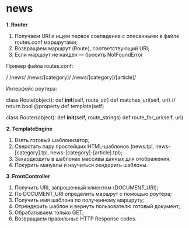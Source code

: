 # news

**1. Router**

1. Получаем URI и ищем первое совпадение с описанными в файле routes.conf маршрутами;
2. Возвращаем маршрут (Route), соответствующий URI;
3. Если маршрут не найден — бросить NotFoundError

Пример файла routes.conf:

   /
   /news/
   /news/[category]/
   /news/[category]/[article]/
   
Интерфейс роутера:

   class Route(object):
       def __init__(self, route_str)
       def matches_uri(self, uri)    // return bool
       @property
       def template(self)

   class Router(object):
       def __init__(self, route_strings)
       def route_for_uri(self, uri)

**2. TemplateEngine**

1. Взять готовый шаблонизатор;
2. Сверстать пару простейших HTML-шаблонов (news.tpl, news-[category].tpl, news-[category]-[article].tpl);
3. Захардкодить в шаблонах массивы данных для отображения;
4. Покурить мануалы и научиться рендерить шаблоны.

**3. FrontController**

1. Получить URI, запрошенный клиентом (DOCUMENT_URI);
2. По DOCUMENT_URI определить маршрут с помощью роутера;
3. Получить имя шаблона по полученному маршруту;
4. Отрендерить шаблон и вернуть пользователю готовый документ;
5. Обрабатываем только GET;
6. Возвращаем правильные HTTP Response codes.
